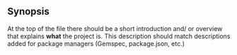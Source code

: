 ## Synopsis

At the top of the file there should be a short introduction and/ or overview that explains **what** the project is. This description should match descriptions added for package managers (Gemspec, package.json, etc.)